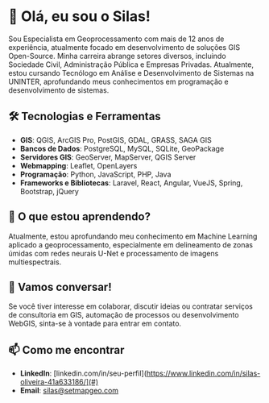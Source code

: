 # 👋 Olá, eu sou o Silas!

Sou Especialista em Geoprocessamento com mais de 12 anos de experiência, atualmente focado em desenvolvimento de soluções GIS Open-Source. Minha carreira abrange setores diversos, incluindo Sociedade Civil, Administração Pública e Empresas Privadas. Atualmente, estou cursando Tecnólogo em Análise e Desenvolvimento de Sistemas na UNINTER, aprofundando meus conhecimentos em programação e desenvolvimento de sistemas.

## 🛠️ Tecnologias e Ferramentas
- **GIS**: QGIS, ArcGIS Pro, PostGIS, GDAL, GRASS, SAGA GIS
- **Bancos de Dados**: PostgreSQL, MySQL, SQLite, GeoPackage
- **Servidores GIS**: GeoServer, MapServer, QGIS Server
- **Webmapping**: Leaflet, OpenLayers
- **Programação**: Python, JavaScript, PHP, Java
- **Frameworks e Bibliotecas**: Laravel, React, Angular, VueJS, Spring, Bootstrap, jQuery

## 🌱 O que estou aprendendo?
Atualmente, estou aprofundando meu conhecimento em Machine Learning aplicado a geoprocessamento, especialmente em delineamento de zonas úmidas com redes neurais U-Net e processamento de imagens multiespectrais.


## 💬 Vamos conversar!
Se você tiver interesse em colaborar, discutir ideias ou contratar serviços de consultoria em GIS, automação de processos ou desenvolvimento WebGIS, sinta-se à vontade para entrar em contato.

## 📫 Como me encontrar
- **LinkedIn**: [linkedin.com/in/seu-perfil](https://www.linkedin.com/in/silas-oliveira-41a633186/](#)
- **Email**: silas@setmapgeo.com


